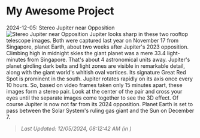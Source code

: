 # My Awesome Project

<!-- APOD Start -->
2024-12-05: Stereo Jupiter near Opposition
![Stereo Jupiter near Opposition](https://apod.nasa.gov/apod/image/2412/2023-11-17-1617_1632-Jupiter_Stereo1200.png)
Jupiter looks sharp in these two rooftop telescope images. Both were captured last year on November 17 from Singapore, planet Earth, about two weeks after Jupiter's 2023 opposition. Climbing high in midnight skies the giant planet was a mere 33.4 light-minutes from Singapore. That's about 4 astronomical units away. Jupiter's planet girdling dark belts and light zones are visible in remarkable detail, along with the giant world's whitish oval vortices. Its signature Great Red Spot is prominent in the south. Jupiter rotates rapidly on its axis once every 10 hours. So, based on video frames taken only 15 minutes apart, these images form a stereo pair. Look at the center of the pair and cross your eyes until the separate images come together to see the 3D effect. Of course Jupiter is now not far from its 2024 opposition. Planet Earth is set to pass between the Solar System's ruling gas giant and the Sun on December 7.
> _Last Updated: 12/05/2024, 08:12:42 AM (in )_
<!-- APOD End -->
